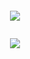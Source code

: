 <div id="header" align="center" style="margin-top: 2em">
  <img src="https://streak-stats.demolab.com/?user=autoboxer&theme=tokyonight&hide_border=true" />
</div>
<div id="header" align="center" style="margin-top: 2em">
  <img src="https://github-readme-stats.vercel.app/api/top-langs/?username=autoboxer&layout=compact&theme=tokyonight&hide_border=true">
</div>